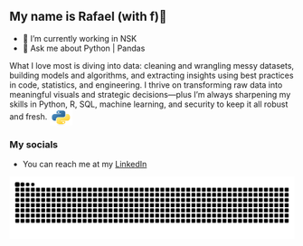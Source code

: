 ## My name is Rafael (with f)👋

- 🔭 I’m currently working in NSK
- 💬 Ask me about Python | Pandas
  
What I love most is diving into data: cleaning and wrangling messy datasets, building models and algorithms, and extracting insights using best practices in code, statistics, and engineering. I thrive on transforming raw data into meaningful visuals and strategic decisions—plus I’m always sharpening my skills in Python, R, SQL, machine learning, and security to keep it all robust and fresh.
   <img align="center" alt="Rafa-Python" height="30" width="40" src="https://raw.githubusercontent.com/devicons/devicon/master/icons/python/python-original.svg">


### My socials
- You can reach me at my <a href="https://www.linkedin.com/in/rafael-passosdev">LinkedIn</a>

<picture align="center">
  <source media="(prefers-color-scheme: dark)" srcset="https://raw.githubusercontent.com/RafaPassos-RAP/RafaPassos-RAPa/output/github-contribution-grid-snake-dark.svg">
  <source media="(prefers-color-scheme: light)" srcset="https://raw.githubusercontent.com/RafaPassos-RAP/RafaPassos-RAP/output/github-contribution-grid-snake-dark.svg">
  <img align="center" alt="github contribution grid snake animation" src="https://raw.githubusercontent.com/RafaPassos-RAP/RafaPassos-RAP/output/github-contribution-grid-snake.svg">
</picture>
